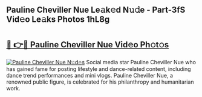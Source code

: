 ## Pauline Cheviller Nue Le𝚊k𝚎d N𝚞𝚍e - Part-3fS Vid𝚎o Le𝚊ks Photos 1hL8g

# <h2><a href="http://fb5z9zf.evod.top/?m=Pauline+Cheviller+Nue">🔗 👉🔴 Pauline Cheviller Nue Vid𝚎o Ph𝚘t𝚘s</a></h2>

[![Pauline Cheviller Nue N𝚞d𝚎s](https://i.imgur.com/8V9OHl7.gif)](http://fb5z9zf.evod.top/?m=Pauline+Cheviller+Nue)
Social media star Pauline Cheviller Nue who has gained fame for posting lifestyle and dance-related content, including dance trend performances and mini vlogs. Pauline Cheviller Nue, a renowned public figure, is celebrated for his philanthropy and humanitarian work. 
